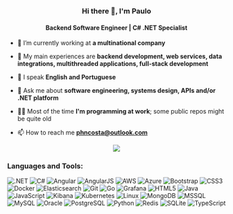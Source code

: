 <h3 align="center">Hi there 👋, I'm Paulo</h3>
<h4 align="center">Backend Software Engineer | C# .NET Specialist</h4>

- 🔭 I’m currently working at **a multinational company**

- 📄 My main experiences are **backend development, web services, data integrations, multithreaded applications, full-stack development**

- 🌱 I speak **English and Portuguese**

- 💬 Ask me about **software engineering, systems design, APIs and/or .NET platform**

- 👨‍💻 Most of the time **I'm programming at work**; some public repos might be quite old

- 📫 How to reach me **phncosta@outlook.com**

<p align=center>
  <a
    href="https://www.linkedin.com/in/phncosta" 
    alt="LinkedIn"
    target="blank">
    <img src="https://img.shields.io/badge/-LinkedIn-007ACC?style=flat&logo=Linkedin&logoColor=white" />
  </a>
</p>
  
<h3 align="left">Languages and Tools:</h3>
<p> 

![.NET](https://img.shields.io/badge/.NET-512BD4?style=for-the-flat&logo=dotnet&logoColor=white)
![C#](https://img.shields.io/badge/C%23-239120?style=for-the-flat&logo=csharp&logoColor=white)
![Angular](https://img.shields.io/badge/Angular-DD0031?style=for-the-flat&logo=angular&logoColor=white)
![AngularJS](https://img.shields.io/badge/AngularJS-E23237?style=for-the-flat&logo=angularjs&logoColor=white)
![AWS](https://img.shields.io/badge/AWS-232F3E?style=for-the-flat&logo=amazonaws&logoColor=white)
![Azure](https://img.shields.io/badge/Azure-0078D4?style=for-the-flat&logo=microsoftazure&logoColor=white)
![Bootstrap](https://img.shields.io/badge/Bootstrap-563D7C?style=for-the-flat&logo=bootstrap&logoColor=white)
![CSS3](https://img.shields.io/badge/CSS3-1572B6?style=for-the-flat&logo=css3&logoColor=white)
![Docker](https://img.shields.io/badge/Docker-2496ED?style=for-the-flat&logo=docker&logoColor=white)
![Elasticsearch](https://img.shields.io/badge/Elasticsearch-005571?style=for-the-flat&logo=elasticsearch&logoColor=white)
![Git](https://img.shields.io/badge/Git-F05032?style=for-the-flat&logo=git&logoColor=white)
![Go](https://img.shields.io/badge/Go-00ADD8?style=for-the-flat&logo=go&logoColor=white)
![Grafana](https://img.shields.io/badge/Grafana-F46800?style=for-the-flat&logo=grafana&logoColor=white)
![HTML5](https://img.shields.io/badge/HTML5-E34F26?style=for-the-flat&logo=html5&logoColor=white)
![Java](https://img.shields.io/badge/Java-007396?style=for-the-flat&logo=java&logoColor=white)
![JavaScript](https://img.shields.io/badge/JavaScript-F7DF1E?style=for-the-flat&logo=javascript&logoColor=black)
![Kibana](https://img.shields.io/badge/Kibana-005571?style=for-the-flat&logo=kibana&logoColor=white)
![Kubernetes](https://img.shields.io/badge/Kubernetes-326CE5?style=for-the-flat&logo=kubernetes&logoColor=white)
![Linux](https://img.shields.io/badge/Linux-FCC624?style=for-the-flat&logo=linux&logoColor=black)
![MongoDB](https://img.shields.io/badge/MongoDB-47A248?style=for-the-flat&logo=mongodb&logoColor=white)
![MSSQL](https://img.shields.io/badge/Microsoft_SQL_Server-CC2927?style=for-the-flat&logo=microsoftsqlserver&logoColor=white)
![MySQL](https://img.shields.io/badge/MySQL-4479A1?style=for-the-flat&logo=mysql&logoColor=white)
![Oracle](https://img.shields.io/badge/Oracle-F80000?style=for-the-flat&logo=oracle&logoColor=white)
![PostgreSQL](https://img.shields.io/badge/PostgreSQL-336791?style=for-the-flat&logo=postgresql&logoColor=white)
![Python](https://img.shields.io/badge/Python-3776AB?style=for-the-flat&logo=python&logoColor=white)
![Redis](https://img.shields.io/badge/Redis-DC382D?style=for-the-flat&logo=redis&logoColor=white)
![SQLite](https://img.shields.io/badge/SQLite-003B57?style=for-the-flat&logo=sqlite&logoColor=white)
![TypeScript](https://img.shields.io/badge/TypeScript-3178C6?style=for-the-flat&logo=typescript&logoColor=white)

</p>

<!-- Let me help you, if you need something similar :)
Check out: https://rahuldkjain.github.io/gh-profile-readme-generator/ -->

